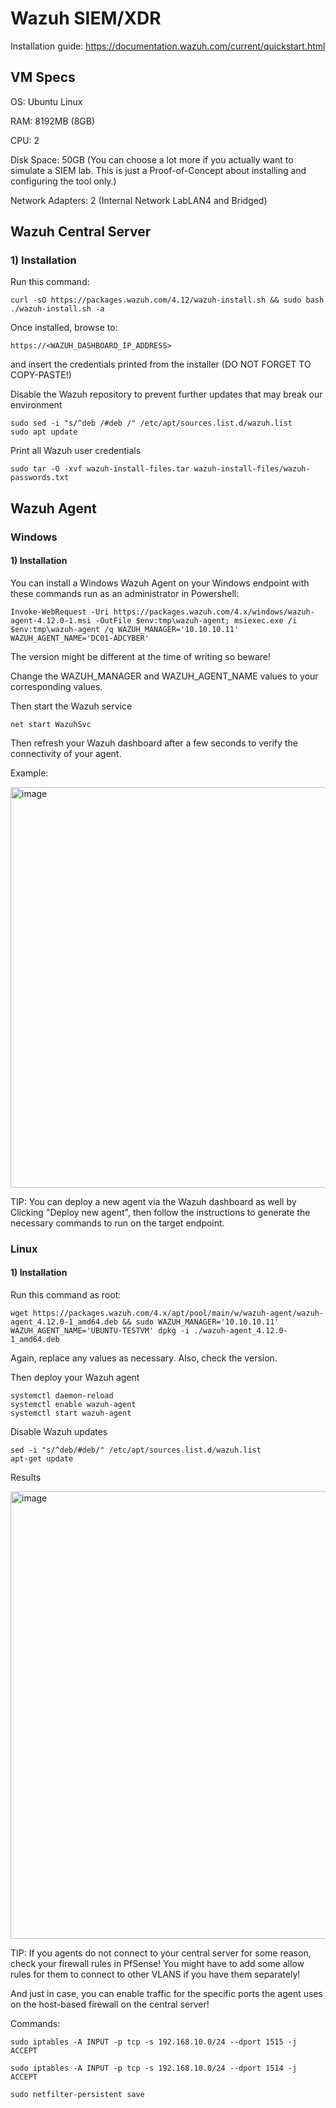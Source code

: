 # Wazuh SIEM/XDR

Installation guide: https://documentation.wazuh.com/current/quickstart.html

## VM Specs

OS: Ubuntu Linux

RAM: 8192MB (8GB)

CPU: 2

Disk Space: 50GB (You can choose a lot more if you actually want to simulate a SIEM lab. This is just a Proof-of-Concept about installing and configuring the tool only.)

Network Adapters: 2 (Internal Network LabLAN4 and Bridged)

## Wazuh Central Server 

### 1) Installation

Run this command:

    curl -sO https://packages.wazuh.com/4.12/wazuh-install.sh && sudo bash ./wazuh-install.sh -a

Once installed, browse to:

    https://<WAZUH_DASHBOARD_IP_ADDRESS>

and insert the credentials printed from the installer (DO NOT FORGET TO COPY-PASTE!)

Disable the Wazuh repository to prevent further updates that may break our environment

    sudo sed -i "s/^deb /#deb /" /etc/apt/sources.list.d/wazuh.list
    sudo apt update

Print all Wazuh user credentials

    sudo tar -O -xvf wazuh-install-files.tar wazuh-install-files/wazuh-passwords.txt

## Wazuh Agent

### Windows

#### 1) Installation

You can install a Windows Wazuh Agent on your Windows endpoint with these commands run as an administrator in Powershell:

    Invoke-WebRequest -Uri https://packages.wazuh.com/4.x/windows/wazuh-agent-4.12.0-1.msi -OutFile $env:tmp\wazuh-agent; msiexec.exe /i $env:tmp\wazuh-agent /q WAZUH_MANAGER='10.10.10.11' WAZUH_AGENT_NAME='DC01-ADCYBER' 

The version might be different at the time of writing so beware!

Change the WAZUH_MANAGER and WAZUH_AGENT_NAME values to your corresponding values.

Then start the Wazuh service

    net start WazuhSvc

Then refresh your Wazuh dashboard after a few seconds to verify the connectivity of your agent.

Example:

<img width="1834" height="641" alt="image" src="https://github.com/user-attachments/assets/bb626826-8520-4fa0-818b-30e4204e044b" />

TIP: You can deploy a new agent via the Wazuh dashboard as well by Clicking "Deploy new agent", then follow the instructions to generate the necessary commands to run on the target endpoint.

### Linux

#### 1) Installation

Run this command as root:

    wget https://packages.wazuh.com/4.x/apt/pool/main/w/wazuh-agent/wazuh-agent_4.12.0-1_amd64.deb && sudo WAZUH_MANAGER='10.10.10.11' WAZUH_AGENT_NAME='UBUNTU-TESTVM' dpkg -i ./wazuh-agent_4.12.0-1_amd64.deb

Again, replace any values as necessary. Also, check the version.

Then deploy your Wazuh agent

    systemctl daemon-reload
    systemctl enable wazuh-agent
    systemctl start wazuh-agent

Disable Wazuh updates

    sed -i "s/^deb/#deb/" /etc/apt/sources.list.d/wazuh.list
    apt-get update

Results

<img width="1841" height="716" alt="image" src="https://github.com/user-attachments/assets/2c171482-2e36-4371-a395-18ae4fc40cd7" />

TIP: If you agents do not connect to your central server for some reason, check your firewall rules in PfSense! You might have to add some allow rules for them to connect to other VLANS if you have them separately!

And just in case, you can enable traffic for the specific ports the agent uses on the host-based firewall on the central server!

Commands:

    sudo iptables -A INPUT -p tcp -s 192.168.10.0/24 --dport 1515 -j ACCEPT

    sudo iptables -A INPUT -p tcp -s 192.168.10.0/24 --dport 1514 -j ACCEPT

    sudo netfilter-persistent save



